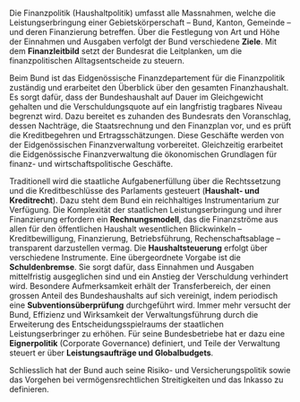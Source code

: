 <!--
                                Source URL: https://www.efv.admin.ch/efv/de/home/themen/finanzpolitik_grundlagen/uebersicht.html
                                Page ID: 24
                                -->

                                
Die Finanzpolitik (Haushaltpolitik) umfasst alle Massnahmen, welche die Leistungserbringung einer Gebietskörperschaft – Bund, Kanton, Gemeinde – und deren Finanzierung betreffen. Über die Festlegung von Art und Höhe der Einnahmen und Ausgaben verfolgt der Bund verschiedene **Ziele**. Mit dem **Finanzleitbild** setzt der Bundesrat die Leitplanken, um die finanzpolitischen Alltagsentscheide zu steuern.


Beim Bund ist das Eidgenössische Finanzdepartement für die Finanzpolitik zuständig und erarbeitet den Überblick über den gesamten Finanzhaushalt. Es sorgt dafür, dass der Bundeshaushalt auf Dauer im Gleichgewicht gehalten und die Verschuldungsquote auf ein langfristig tragbares Niveau begrenzt wird. Dazu bereitet es zuhanden des Bundesrats den Voranschlag, dessen Nachträge, die Staatsrechnung und den Finanzplan vor, und es prüft die Kreditbegehren und Ertragsschätzungen. Diese Geschäfte werden von der Eidgenössischen Finanzverwaltung vorbereitet. Gleichzeitig erarbeitet die Eidgenössische Finanzverwaltung die ökonomischen Grundlagen für finanz\- und wirtschaftspolitische Geschäfte.


Traditionell wird die staatliche Aufgabenerfüllung über die Rechtssetzung und die Kreditbeschlüsse des Parlaments gesteuert (**Haushalt\- und Kreditrecht**). Dazu steht dem Bund ein reichhaltiges Instrumentarium zur Verfügung. Die Komplexität der staatlichen Leistungserbringung und ihrer Finanzierung erfordern ein **Rechnungsmodell**, das die Finanzströme aus allen für den öffentlichen Haushalt wesentlichen Blickwinkeln – Kreditbewilligung, Finanzierung, Betriebsführung, Rechenschaftsablage – transparent darzustellen vermag. Die **Haushaltsteuerung** erfolgt über verschiedene Instrumente. Eine übergeordnete Vorgabe ist die **Schuldenbremse**. Sie sorgt dafür, dass Einnahmen und Ausgaben mittelfristig ausgeglichen sind und ein Anstieg der Verschuldung verhindert wird. Besondere Aufmerksamkeit erhält der Transferbereich, der einen grossen Anteil des Bundeshaushalts auf sich vereinigt, indem periodisch eine **Subventionsüberprüfung** durchgeführt wird. Immer mehr versucht der Bund, Effizienz und Wirksamkeit der Verwaltungsführung durch die Erweiterung des Entscheidungsspielraums der staatlichen Leistungserbringer zu erhöhen. Für seine Bundesbetriebe hat er dazu eine **Eignerpolitik** (Corporate Governance) definiert, und Teile der Verwaltung steuert er über **Leistungsaufträge und Globalbudgets**.


Schliesslich hat der Bund auch seine Risiko\- und Versicherungspolitik sowie das Vorgehen bei vermögensrechtlichen Streitigkeiten und das Inkasso zu definieren.


